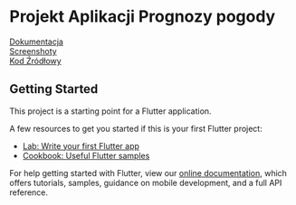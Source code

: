 # Projekt Aplikacji Prognozy pogody
[Dokumentacja](https://github.com/eendrzmail/PUM_Projekt_Andrzej_Gebus/blob/master/Dokumentacja.pdf)  
[Screenshoty](https://github.com/eendrzmail/PUM_Projekt_Andrzej_Gebus/tree/master/screenshots)  
[Kod Źródłowy](https://github.com/eendrzmail/PUM_Projekt_Andrzej_Gebus/tree/master/lib)  

## Getting Started

This project is a starting point for a Flutter application.

A few resources to get you started if this is your first Flutter project:

- [Lab: Write your first Flutter app](https://flutter.dev/docs/get-started/codelab)
- [Cookbook: Useful Flutter samples](https://flutter.dev/docs/cookbook)

For help getting started with Flutter, view our
[online documentation](https://flutter.dev/docs), which offers tutorials,
samples, guidance on mobile development, and a full API reference.
